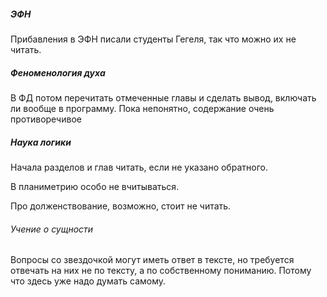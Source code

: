 ##### ЭФН
Прибавления в ЭФН писали студенты Гегеля, так что можно их не читать.
##### Феноменология духа
В ФД потом перечитать отмеченные главы и сделать вывод, включать ли вообще в программу. Пока непонятно, содержание очень противоречивое

##### Наука логики
Начала разделов и глав читать, если не указано обратного.

В планиметрию особо не вчитываться.

Про долженствование, возможно, стоит не читать.

###### Учение о сущности
Вопросы со звездочкой могут иметь ответ в тексте, но требуется отвечать на них не по тексту, а по собственному пониманию. Потому что здесь уже надо думать самому.
